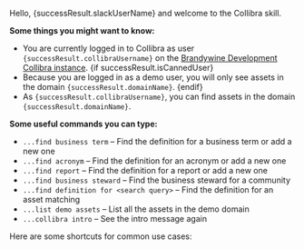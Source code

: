 Hello, {successResult.slackUserName} and welcome to the Collibra skill.

**Some things you might want to know:**
- You are currently logged in to Collibra as user `{successResult.collibraUsername}` on the [Brandywine Development Collibra instance]({successResult.collibraInstanceUrl}). 
{if successResult.isCannedUser}
- Because you are logged in as a demo user, you will only see assets in the domain `{successResult.domainName}`.
{endif}
- As `{successResult.collibraUsername}`, you can find assets in the domain `{successResult.domainName}`. 

**Some useful commands you can type:**
- `...find business term` – Find the definition for a business term or add a new one
- `...find acronym` – Find the definition for an acronym or add a new one
- `...find report` – Find the definition for a report or add a new one
- `...find business steward` – Find the business steward for a community
- `...find definition for <search query>` – Find the definition for an asset matching <search query>
- `...list demo assets` – List all the assets in the demo domain
- `...collibra intro` – See the intro message again

Here are some shortcuts for common use cases:
